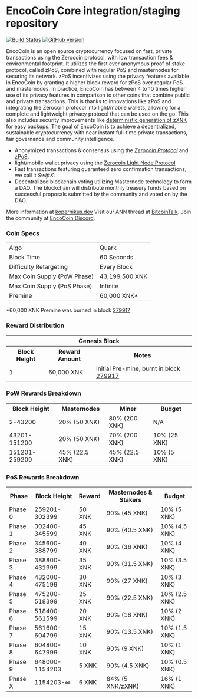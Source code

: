 EncoCoin Core integration/staging repository
=====================================

[![Build Status](https://travis-ci.org/Kopernikus-dev/step4.3.svg?branch=master)](https://travis-ci.org/Kopernikus-dev/step4.3) [![GitHub version](https://badge.fury.io/gh/EncoCoin-Project%2FEncoCoin.svg)](https://badge.fury.io/gh/EncoCoin-Project%2FEncoCoin)

EncoCoin is an open source cryptocurrency focused on fast, private transactions using the Zerocoin protocol, with low transaction fees & environmental footprint.  It utilizes the first ever anonymous proof of stake protocol, called zPoS, combined with regular PoS and masternodes for securing its network. zPoS incentivizes using the privacy features available in EncoCoin by granting a higher block reward for zPoS over regular PoS and masternodes. In practice, EncoCoin has between 4 to 10 times higher use of its privacy features in comparison to other coins that combine public and private transactions. This is thanks to innovations like zPoS and integrating the Zerocoin protocol into light/mobile wallets, allowing for a complete and lightweight privacy protocol that can be used on the go. This also includes security improvements like [deterministic generation of zXNK for easy backups.](https://www.reddit.com/r/encocoin/comments/8gbjf7/how_to_use_deterministic_zerocoin_generation/)
The goal of EncoCoin is to achieve a decentralized, sustainable cryptocurrency with near instant full-time private transactions, fair governance and community intelligence.
- Anonymized transactions & consensus using the [_Zerocoin Protocol_](http://www.kopernikus.dev/zxnk) and [zPoS](https://kopernikus.dev/zpos/).
- light/mobile wallet privacy using the [Zerocoin Light Node Protocol](https://kopernikus.dev/wp-content/uploads/2018/11/Zerocoin_Light_Node_Protocol.pdf)
- Fast transactions featuring guaranteed zero confirmation transactions, we call it _SwiftX_.
- Decentralized blockchain voting utilizing Masternode technology to form a DAO. The blockchain will distribute monthly treasury funds based on successful proposals submitted by the community and voted on by the DAO.

More information at [kopernikus.dev](http://www.kopernikus.dev) Visit our ANN thread at [BitcoinTalk](http://www.bitcointalk.org/index.php?topic=1262920). Join the community at [EncoCoin Discord](https://discordapp.com/invite/jzqVsJd).

### Coin Specs
<table>
<tr><td>Algo</td><td>Quark</td></tr>
<tr><td>Block Time</td><td>60 Seconds</td></tr>
<tr><td>Difficulty Retargeting</td><td>Every Block</td></tr>
<tr><td>Max Coin Supply (PoW Phase)</td><td>43,199,500 XNK</td></tr>
<tr><td>Max Coin Supply (PoS Phase)</td><td>Infinite</td></tr>
<tr><td>Premine</td><td>60,000 XNK*</td></tr>
</table>

*60,000 XNK Premine was burned in block [279917](http://www.presstab.pw/phpexplorer/EncoCoin/block.php?blockhash=206d9cfe859798a0b0898ab00d7300be94de0f5469bb446cecb41c3e173a57e0)

### Reward Distribution

<table>
<th colspan=4>Genesis Block</th>
<tr><th>Block Height</th><th>Reward Amount</th><th>Notes</th></tr>
<tr><td>1</td><td>60,000 XNK</td><td>Initial Pre-mine, burnt in block <a href="http://www.presstab.pw/phpexplorer/EncoCoin/block.php?blockhash=206d9cfe859798a0b0898ab00d7300be94de0f5469bb446cecb41c3e173a57e0">279917</a></td></tr>
</table>

### PoW Rewards Breakdown

<table>
<th>Block Height</th><th>Masternodes</th><th>Miner</th><th>Budget</th>
<tr><td>2-43200</td><td>20% (50 XNK)</td><td>80% (200 XNK)</td><td>N/A</td></tr>
<tr><td>43201-151200</td><td>20% (50 XNK)</td><td>70% (200 XNK)</td><td>10% (25 XNK)</td></tr>
<tr><td>151201-259200</td><td>45% (22.5 XNK)</td><td>45% (22.5 XNK)</td><td>10% (5 XNK)</td></tr>
</table>

### PoS Rewards Breakdown

<table>
<th>Phase</th><th>Block Height</th><th>Reward</th><th>Masternodes & Stakers</th><th>Budget</th>
<tr><td>Phase 0</td><td>259201-302399</td><td>50 XNK</td><td>90% (45 XNK)</td><td>10% (5 XNK)</td></tr>
<tr><td>Phase 1</td><td>302400-345599</td><td>45 XNK</td><td>90% (40.5 XNK)</td><td>10% (4.5 XNK)</td></tr>
<tr><td>Phase 2</td><td>345600-388799</td><td>40 XNK</td><td>90% (36 XNK)</td><td>10% (4 XNK)</td></tr>
<tr><td>Phase 3</td><td>388800-431999</td><td>35 XNK</td><td>90% (31.5 XNK)</td><td>10% (3.5 XNK)</td></tr>
<tr><td>Phase 4</td><td>432000-475199</td><td>30 XNK</td><td>90% (27 XNK)</td><td>10% (3 XNK)</td></tr>
<tr><td>Phase 5</td><td>475200-518399</td><td>25 XNK</td><td>90% (22.5 XNK)</td><td>10% (2.5 XNK)</td></tr>
<tr><td>Phase 6</td><td>518400-561599</td><td>20 XNK</td><td>90% (18 XNK)</td><td>10% (2 XNK)</td></tr>
<tr><td>Phase 7</td><td>561600-604799</td><td>15 XNK</td><td>90% (13.5 XNK)</td><td>10% (1.5 XNK)</td></tr>
<tr><td>Phase 8</td><td>604800-647999</td><td>10 XNK</td><td>90% (9 XNK)</td><td>10% (1 XNK)</td></tr>
<tr><td>Phase 9</td><td>648000-1154203</td><td>5 XNK</td><td>90% (4.5 XNK)</td><td>10% (0.5 XNK)</td></tr>
<tr><td>Phase X</td><td>1154203-∞</td><td>6 XNK</td><td>84% (5 XNK/zXNK)</td><td>16% (1 XNK)</td></tr>
</table>

